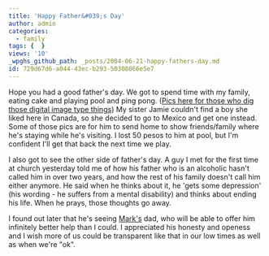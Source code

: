 ```yaml
---
title: 'Happy Father&#039;s Day'
author: admin
categories:
  - family
tags: {  }
views: '10'
_wpghs_github_path: _posts/2004-06-21-happy-fathers-day.md
id: 729d67d6-a044-43ec-b293-50308066e5e7
---
```

<p>Hope you had a good father's day.  We got to spend time with my family, eating cake and playing pool and ping pong.  (<a href="http://chrisenns.isa-geek.com/gallery/Family">Pics here for those who dig those digital image type things</a>)  My sister Jamie couldn't find a boy she liked here in Canada, so she decided to go to Mexico and get one instead.  Some of those pics are for him to send home to show friends/family where he's staying while he's visiting.  I lost 50 pesos to him at pool, but I'm confident I'll get that back the next time we play.</p>
<p>I also got to see the other side of father's day.  A guy I met for the first time at church yesterday told me of how his father who is an alcoholic hasn't called him in over two years, and how the rest of his family doesn't call him either anymore.  He said when he thinks about it, he 'gets some depression' (his wording - he suffers from a mental disability) and thinks about ending his life.  When he prays, those thoughts go away.</p>
<p>I found out later that he's seeing <a href="http://duke.usask.ca/~che434/mark/">Mark's</a> dad, who will be able to offer him infinitely better help than I could.  I appreciated his honesty and openess and I wish more of us could be transparent like that in our low times as well as when we're "ok".</p>

